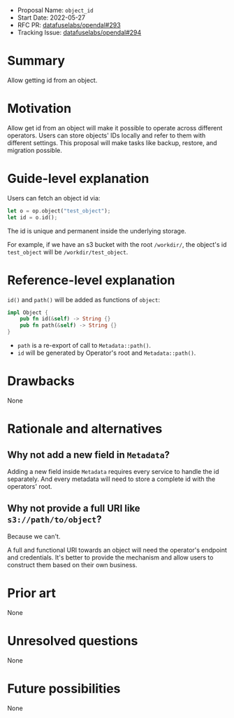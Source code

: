 - Proposal Name: `object_id`
- Start Date: 2022-05-27
- RFC PR: [datafuselabs/opendal#293](https://github.com/datafuselabs/opendal/pull/293)
- Tracking Issue: [datafuselabs/opendal#294](https://github.com/datafuselabs/opendal/issues/294)

# Summary

Allow getting id from an object.

# Motivation

Allow get id from an object will make it possible to operate across different operators. Users can store objects' IDs locally and refer to them with different settings. This proposal will make tasks like backup, restore, and migration possible.

# Guide-level explanation

Users can fetch an object id via:

```rust
let o = op.object("test_object");
let id = o.id();
```

The id is unique and permanent inside the underlying storage.

For example, if we have an s3 bucket with the root `/workdir/`, the object's id `test_object` will be `/workdir/test_object`.

# Reference-level explanation

`id()` and `path()` will be added as functions of `object`:

```rust
impl Object {
    pub fn id(&self) -> String {}
    pub fn path(&self) -> String {}
}
```

- `path` is a re-export of call to `Metadata::path()`.
- `id` will be generated by Operator's root and `Metadata::path()`.

# Drawbacks

None

# Rationale and alternatives

## Why not add a new field in `Metadata`?

Adding a new field inside `Metadata` requires every service to handle the id separately. And every metadata will need to store a complete id with the operators' root.

## Why not provide a full URI like `s3://path/to/object`?

Because we can't.

A full and functional URI towards an object will need the operator's endpoint and credentials. It's better to provide the mechanism and allow users to construct them based on their own business.

# Prior art

None

# Unresolved questions

None

# Future possibilities

None
